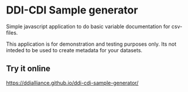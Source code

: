 # DDI-CDI Sample generator

Simple javascript application to do basic variable documentation for csv-files.

This application is for demonstration and testing purposes only.
Its not inteded to be used to create metadata for your datasets.


## Try it online

https://ddialliance.github.io/ddi-cdi-sample-generator/

